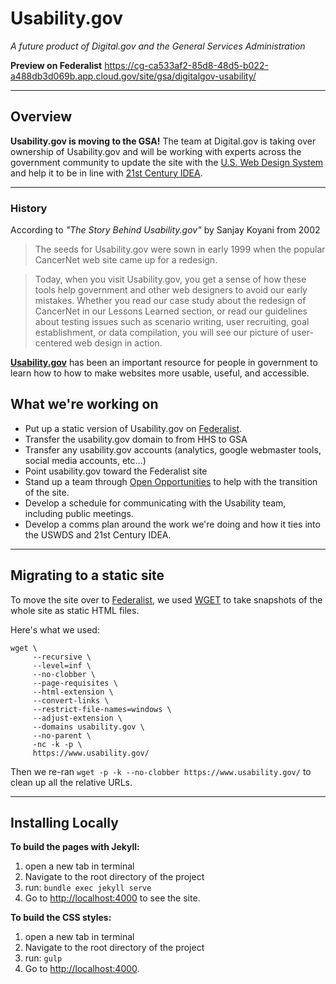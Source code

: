 # Usability.gov

_A future product of Digital.gov and the General Services Administration_

**Preview on Federalist** https://cg-ca533af2-85d8-48d5-b022-a488db3d069b.app.cloud.gov/site/gsa/digitalgov-usability/

---

## Overview

**Usability.gov is moving to the GSA!**
The team at Digital.gov is taking over ownership of Usability.gov and will be working with experts across the government community to update the site with the [U.S. Web Design System](https://designsystem.digital.gov/) and help it to be in line with [21st Century IDEA](https://digital.gov/resources/21st-century-integrated-digital-experience-act/).



---



### History

According to _"The Story Behind Usability.gov"_ by Sanjay Koyani from 2002

> The seeds for Usability.gov were sown in early 1999 when the popular CancerNet web site came up for a redesign.

> Today, when you visit Usability.gov, you get a sense of how these tools help government and other web designers to avoid our early mistakes. Whether you read our case study about the redesign of CancerNet in our Lessons Learned section, or read our guidelines about testing issues such as scenario writing, user recruiting, goal establishment, or data compilation, you will see our picture of user-centered web design in action.


[**Usability.gov**](Usability.gov) has been an important resource for people in government to learn how to how to make websites more usable, useful, and accessible.


## What we're working on

- Put up a static version of Usability.gov on [Federalist](https://federalist.18f.gov/).
- Transfer the usability.gov domain to from HHS to GSA
- Transfer any usability.gov accounts (analytics, google webmaster tools, social media accounts, etc...)
- Point usability.gov toward the Federalist site
- Stand up a team through [Open Opportunities](https://openopps.usajobs.gov/) to help with the transition of the site.
- Develop a schedule for communicating with the Usability team, including public meetings.
- Develop a comms plan around the work we're doing and how it ties into the USWDS and 21st Century IDEA.



---


## Migrating to a static site

To move the site over to [Federalist](https://federalist.18f.gov/), we used [WGET](https://www.gnu.org/software/wget/manual/wget.html) to take snapshots of the whole site as static HTML files.

Here's what we used:

```
wget \
     --recursive \
     --level=inf \
     --no-clobber \
     --page-requisites \
     --html-extension \
     --convert-links \
     --restrict-file-names=windows \
     --adjust-extension \
     --domains usability.gov \
     --no-parent \
     -nc -k -p \
     https://www.usability.gov/
```

Then we re-ran `wget -p -k --no-clobber https://www.usability.gov/` to clean up all the relative URLs.

---

## Installing Locally

**To build the pages with Jekyll:**
1. open a new tab in terminal
2. Navigate to the root directory of the project
3. run: `bundle exec jekyll serve`
4. Go to <http://localhost:4000> to see the site.

**To build the CSS styles:**
1. open a new tab in terminal
2. Navigate to the root directory of the project
3. run: `gulp`
4. Go to <http://localhost:4000>.

